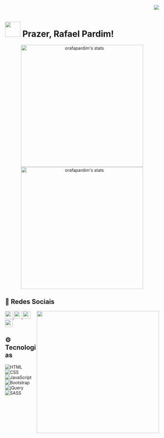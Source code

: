   <p align="right"> 
    <img src="https://komarev.com/ghpvc/?username=orafapardim&color=blue" />
  </p>
  <h1 align="left"> <img height="50" src="https://user-images.githubusercontent.com/83538547/139145339-8dde9442-1370-40f3-965b-702429febecd.png"> Prazer, Rafael Pardim!</h1>

  <p align="center">
      <img width="400em" src="https://github-readme-stats.vercel.app/api?username=orafapardim&show_icons=true&theme=vision-friendly-dark" alt="orafapardim's stats"/>
      <img width="400em" src="https://github-readme-stats.vercel.app/api/top-langs/?username=orafapardim&layout=compact&theme=vision-friendly-dark" alt="orafapardim's stats"/>
  </p>
 
  ## 📱 Redes Sociais
  <img align="right" width="400em" src="https://github-readme-twitter-gazf.vercel.app/api?id=orafapardim&layout=wide&show_reply=off&show_retweet=off" />
  <a href="mailto:orafapardim@gmail.com" target="_blank">
     <img height="25" src="https://img.shields.io/badge/-Email-05122A?style=flat&logo=gmail">   
  </a>
  <a href="https://instagram.com/orafapardim" target="_blank">
     <img height="25" src="https://img.shields.io/badge/-Instagram-05122A?style=flat&logo=instagram">   
  </a>
  <a href="https://www.linkedin.com/in/orafapardim" target="_blank">
    <img height="25" src="https://img.shields.io/badge/-Linkedin-05122A?style=flat&logo=linkedin"> 
  </a>
  <a href="https://www.twitter.com/orafapardim" target="_blank">
    <img height="25" src="https://img.shields.io/badge/-Twitter-05122A?style=flat&logo=twitter"> 
  </a>

  ## ⚙️ Tecnologias
  ![HTML](https://img.shields.io/badge/-HTML-05122A?style=flat&logo=HTML5)&nbsp;
  ![CSS](https://img.shields.io/badge/-CSS-05122A?style=flat&logo=CSS3&logoColor=1572B6)&nbsp;
  ![JavaScript](https://img.shields.io/badge/-JavaScript-05122A?style=flat&logo=javascript)&nbsp;
  ![Bootstrap](https://img.shields.io/badge/-Bootstrap-05122A?style=flat&logo=Bootstrap)&nbsp;
  ![jQuery](https://img.shields.io/badge/-jQuery-05122A?style=flat&logo=jQuery)&nbsp;
  ![SASS](https://img.shields.io/badge/-SASS-05122A?style=flat&logo=SASS)&nbsp;
   
